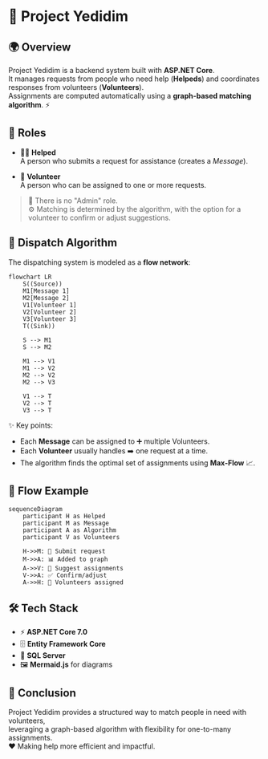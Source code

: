 # 🚗 Project Yedidim

<a id="overview"></a>
## 🌍 Overview
Project Yedidim is a backend system built with **ASP.NET Core**.  
It manages requests from people who need help (**Helpeds**) and coordinates responses from volunteers (**Volunteers**).  
Assignments are computed automatically using a **graph-based matching algorithm**. ⚡

<a id="roles"></a>
## 👥 Roles
- 🧑‍🦽 **Helped**  
  A person who submits a request for assistance (creates a *Message*).  

- 🙋 **Volunteer**  
  A person who can be assigned to one or more requests.  

> 🔑 There is no "Admin" role.  
> ⚙️ Matching is determined by the algorithm, with the option for a volunteer to confirm or adjust suggestions.

<a id="algorithm"></a>
## 🔀 Dispatch Algorithm
The dispatching system is modeled as a **flow network**:

```mermaid
flowchart LR
    S((Source))
    M1[Message 1]
    M2[Message 2]
    V1[Volunteer 1]
    V2[Volunteer 2]
    V3[Volunteer 3]
    T((Sink))

    S --> M1
    S --> M2

    M1 --> V1
    M1 --> V2
    M2 --> V2
    M2 --> V3

    V1 --> T
    V2 --> T
    V3 --> T
```

✨ Key points:  
- Each **Message** can be assigned to ➕ multiple Volunteers.  
- Each **Volunteer** usually handles ➡️ one request at a time.  
- The algorithm finds the optimal set of assignments using **Max-Flow** 📈.  

<a id="sequence"></a>
## 📜 Flow Example

```mermaid
sequenceDiagram
    participant H as Helped
    participant M as Message
    participant A as Algorithm
    participant V as Volunteers

    H->>M: 📝 Submit request
    M->>A: 📊 Added to graph
    A->>V: 🤖 Suggest assignments
    V->>A: ✅ Confirm/adjust
    A->>H: 🤝 Volunteers assigned
```

<a id="tech-stack"></a>
## 🛠️ Tech Stack
- ⚡ **ASP.NET Core 7.0**  
- 🗄️ **Entity Framework Core**  
- 🧩 **SQL Server**  
- 🖼️ **Mermaid.js** for diagrams

<a id="conclusion"></a>
## 🎯 Conclusion
Project Yedidim provides a structured way to match people in need with volunteers,  
leveraging a graph-based algorithm with flexibility for one-to-many assignments.  
❤️ Making help more efficient and impactful.
